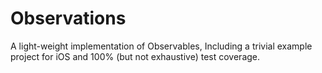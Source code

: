 Observations
====

A light-weight implementation of Observables, Including a trivial example project for iOS and 100% (but not exhaustive) test coverage.
